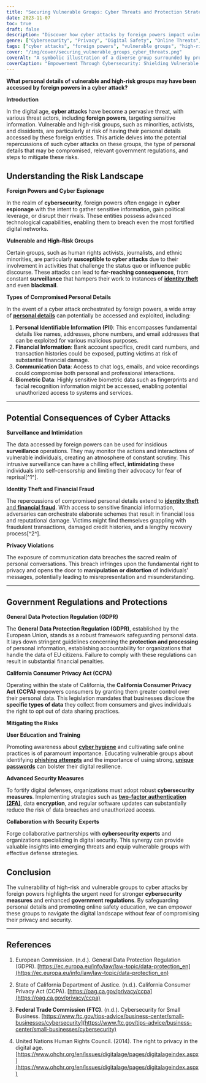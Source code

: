 ```yaml
---
title: "Securing Vulnerable Groups: Cyber Threats and Protection Strategies"
date: 2023-11-07
toc: true
draft: false
description: "Discover how cyber attacks by foreign powers impact vulnerable groups and effective protection strategies."
genre: ["Cybersecurity", "Privacy", "Digital Safety", "Online Threats", "Data Protection", "Technology", "Digital Rights", "Information Security", "Cyber Espionage", "Online Privacy"]
tags: ["cyber attacks", "foreign powers", "vulnerable groups", "high-risk individuals", "data compromise", "government regulations", "personal data", "online security", "cyber espionage", "identity theft", "privacy violations", "GDPR", "CCPA", "user education", "cyber hygiene", "security measures", "data protection", "online safety", "surveillance", "financial fraud", "communication data", "biometric data", "threat landscape", "identity theft", "online privacy", "digital landscape", "government protection", "cyber threats", "data breach", "online vulnerabilities","protecting vulnerable groups online", "cybersecurity for high-risk individuals", "foreign cyber attacks impact", "mitigating data compromise risks", "regulations for data protection"]
cover: "/img/cover/securing_vulnerable_groups_cyber_threats.png"
coverAlt: "A symbolic illustration of a diverse group surrounded by protective shields against cyber threats."
coverCaption: "Empowerment Through Cybersecurity: Shielding Vulnerable Groups from Threats"
---
```


**What personal details of vulnerable and high-risk groups may have been accessed by foreign powers in a cyber attack?**

**Introduction**

In the digital age, **cyber attacks** have become a pervasive threat, with various threat actors, including **foreign powers**, targeting sensitive information. Vulnerable and high-risk groups, such as minorities, activists, and dissidents, are particularly at risk of having their personal details accessed by these foreign entities. This article delves into the potential repercussions of such cyber attacks on these groups, the type of personal details that may be compromised, relevant government regulations, and steps to mitigate these risks.



## Understanding the Risk Landscape

**Foreign Powers and Cyber Espionage**

In the realm of **cybersecurity**, foreign powers often engage in **cyber espionage** with the intent to gather sensitive information, gain political leverage, or disrupt their rivals. These entities possess advanced technological capabilities, enabling them to breach even the most fortified digital networks.

**Vulnerable and High-Risk Groups**

Certain groups, such as human rights activists, journalists, and ethnic minorities, are particularly **susceptible to cyber attacks** due to their involvement in activities that challenge the status quo or influence public discourse. These attacks can lead to **far-reaching consequences**, from constant **surveillance** that hampers their work to instances of [**identity theft**](https://simeononsecurity.com/articles/opting-out-of-unauthorized-credit-offers-with-credit-opt-outs/) and even **blackmail**.

**Types of Compromised Personal Details**

In the event of a cyber attack orchestrated by foreign powers, a wide array of [**personal details**](https://simeononsecurity.com/articles/ten-essential-email-security-tips-to-keep-your-data-safe/) can potentially be accessed and exploited, including:

1. **Personal Identifiable Information (PII)**: This encompasses fundamental details like names, addresses, phone numbers, and email addresses that can be exploited for various malicious purposes.
2. **Financial Information**: Bank account specifics, credit card numbers, and transaction histories could be exposed, putting victims at risk of substantial financial damage.
3. **Communication Data**: Access to chat logs, emails, and voice recordings could compromise both personal and professional interactions.
4. **Biometric Data**: Highly sensitive biometric data such as fingerprints and facial recognition information might be accessed, enabling potential unauthorized access to systems and services.

______

## Potential Consequences of Cyber Attacks

**Surveillance and Intimidation**

The data accessed by foreign powers can be used for insidious **surveillance** operations. They may monitor the actions and interactions of vulnerable individuals, creating an atmosphere of constant scrutiny. This intrusive surveillance can have a chilling effect, **intimidating** these individuals into self-censorship and limiting their advocacy for fear of reprisal[^1^].

**Identity Theft and Financial Fraud**

The repercussions of compromised personal details extend to [**identity theft** and **financial fraud**](https://simeononsecurity.com/articles/opting-out-of-unauthorized-credit-offers-with-credit-opt-outs/). With access to sensitive financial information, adversaries can orchestrate elaborate schemes that result in financial loss and reputational damage. Victims might find themselves grappling with fraudulent transactions, damaged credit histories, and a lengthy recovery process[^2^].

**Privacy Violations**

The exposure of communication data breaches the sacred realm of personal conversations. This breach infringes upon the fundamental right to privacy and opens the door to **manipulation or distortion** of individuals' messages, potentially leading to misrepresentation and misunderstanding.

______

## Government Regulations and Protections

**General Data Protection Regulation (GDPR)**

The **General Data Protection Regulation (GDPR)**, established by the European Union, stands as a robust framework safeguarding personal data. It lays down stringent guidelines concerning the **protection and processing** of personal information, establishing accountability for organizations that handle the data of EU citizens. Failure to comply with these regulations can result in substantial financial penalties.

**California Consumer Privacy Act (CCPA)**

Operating within the state of California, the **California Consumer Privacy Act (CCPA)** empowers consumers by granting them greater control over their personal data. This legislation mandates that businesses disclose the **specific types of data** they collect from consumers and gives individuals the right to opt out of data sharing practices.

**Mitigating the Risks**

**User Education and Training**

Promoting awareness about [**cyber hygiene**](https://simeononsecurity.com/articles/cybersecurity-for-beginners-a-non-technical-guide/) and cultivating safe online practices is of paramount importance. Educating vulnerable groups about identifying [**phishing attempts**](https://simeononsecurity.com/articles/what-is-a-common-indicator-of-a-phishing-attempt/) and the importance of using strong, [**unique passwords**](https://simeononsecurity.com/articles/how-to-create-strong-passwords/) can bolster their digital resilience.

**Advanced Security Measures**

To fortify digital defenses, organizations must adopt robust **cybersecurity measures**. Implementing strategies such as [**two-factor authentication (2FA)**](https://simeononsecurity.com/articles/what-are-the-diferent-kinds-of-factors-in-mfa/), data **encryption**, and regular software updates can substantially reduce the risk of data breaches and unauthorized access.

**Collaboration with Security Experts**

Forge collaborative partnerships with **cybersecurity experts** and organizations specializing in digital security. This synergy can provide valuable insights into emerging threats and equip vulnerable groups with effective defense strategies.




## Conclusion

The vulnerability of high-risk and vulnerable groups to cyber attacks by foreign powers highlights the urgent need for stronger **cybersecurity measures** and enhanced **government regulations**. By safeguarding personal details and promoting online safety education, we can empower these groups to navigate the digital landscape without fear of compromising their privacy and security.

______

## References

1. European Commission. (n.d.). General Data Protection Regulation (GDPR). [https://ec.europa.eu/info/law/law-topic/data-protection_en](https://ec.europa.eu/info/law/law-topic/data-protection_en)

2. State of California Department of Justice. (n.d.). California Consumer Privacy Act (CCPA). [https://oag.ca.gov/privacy/ccpa](https://oag.ca.gov/privacy/ccpa)

3. **Federal Trade Commission (FTC)**. (n.d.). Cybersecurity for Small Business. [https://www.ftc.gov/tips-advice/business-center/small-businesses/cybersecurity](https://www.ftc.gov/tips-advice/business-center/small-businesses/cybersecurity)
   
4. United Nations Human Rights Council. (2014). The right to privacy in the digital age. [https://www.ohchr.org/en/issues/digitalage/pages/digitalageindex.aspx](https://www.ohchr.org/en/issues/digitalage/pages/digitalageindex.aspx)
   
